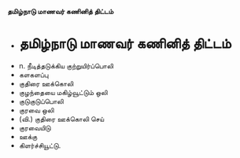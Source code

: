 **தமிழ்நாடு மாணவர் கணினித் திட்டம்**
- # தமிழ்நாடு மாணவர் கணினித் திட்டம்
- n. நீடித்தடுக்கிய குற்றுயிர்ப்பொலி
- களகளப்பு
- குதிரை ஊக்கொலி
- குழந்தையை மகிழ்வூட்டும் ஒலி
- குடுகுடுப்பொலி
- குரவை ஒலி
- (வி.) குதிரை ஊக்கொலி செய்
- குரவையிடு
- ஊக்கு
- கிளர்ச்சியூட்டு.


